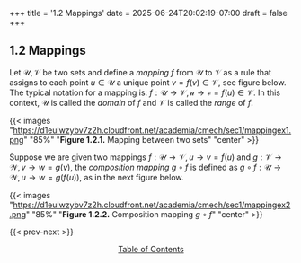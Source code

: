 +++
title = '1.2 Mappings'
date = 2025-06-24T20:02:19-07:00
draft = false
+++
## 1.2 Mappings
Let $\mathcal{U}, \mathcal{V}$ be two sets and define a *mapping* $f$ from $\mathcal{U}$ to $\mathcal{V}$ as a rule that assigns to each point $u \in \mathcal{U}$ a unique point $v=f(v) \in \mathcal{V},$ see figure below. The typical notation for a mapping is: $f : \mathcal{U} \rightarrow \mathcal{V}, \mathcal{u} \rightarrow \mathcal{v} = f(u) \in \mathcal{V}.$ In this context, $\mathcal{U}$ is called the *domain* of $f$ and $\mathcal{V}$ is called the *range* of $f.$

{{< images "https://d1eulwzybv7z2h.cloudfront.net/academia/cmech/sec1/mappingex1.png" "85%" "**Figure 1.2.1.** Mapping between two sets" "center" >}}

Suppose we are given two mappings $f : \mathcal{U} \rightarrow \mathcal{V}, u \rightarrow v = f(u)$ and $g : \mathcal{V} \rightarrow \mathcal{W}, v \rightarrow w = g(v),$ the *composition mapping* $g \circ f$ is defined as $g \circ f: \mathcal{U} \rightarrow \mathcal{W}, u \rightarrow w = g(f(u)),$ as in the next figure below.

{{< images "https://d1eulwzybv7z2h.cloudfront.net/academia/cmech/sec1/mappingex2.png" "85%" "**Figure 1.2.2.** Composition mapping $g \circ f$" "center" >}}

{{< prev-next >}}
<p style="text-align: center;">
<a href="http://aaronmachuca.com/academia/notes/cmech/" target="_self">Table of Contents</a>
</p>

